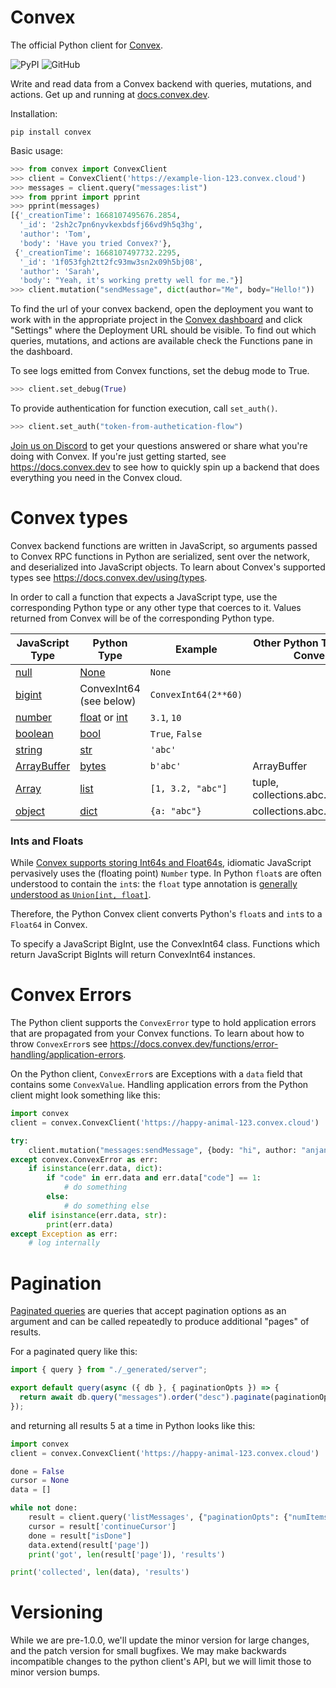 # Convex

The official Python client for [Convex](https://convex.dev/).

![PyPI](https://img.shields.io/pypi/v/convex?label=convex&logo=pypi)
![GitHub](https://img.shields.io/github/license/get-convex/convex-py)

Write and read data from a Convex backend with queries, mutations, and actions.
Get up and running at [docs.convex.dev](https://docs.convex.dev/home).

Installation:

    pip install convex

Basic usage:

```python
>>> from convex import ConvexClient
>>> client = ConvexClient('https://example-lion-123.convex.cloud')
>>> messages = client.query("messages:list")
>>> from pprint import pprint
>>> pprint(messages)
[{'_creationTime': 1668107495676.2854,
  '_id': '2sh2c7pn6nyvkexbdsfj66vd9h5q3hg',
  'author': 'Tom',
  'body': 'Have you tried Convex?'},
 {'_creationTime': 1668107497732.2295,
  '_id': '1f053fgh2tt2fc93mw3sn2x09h5bj08',
  'author': 'Sarah',
  'body': "Yeah, it's working pretty well for me."}]
>>> client.mutation("sendMessage", dict(author="Me", body="Hello!"))
```

To find the url of your convex backend, open the deployment you want to work
with in the appropriate project in the
[Convex dashboard](https://dashboard.convex.dev) and click "Settings" where the
Deployment URL should be visible. To find out which queries, mutations, and
actions are available check the Functions pane in the dashboard.

To see logs emitted from Convex functions, set the debug mode to True.

```python
>>> client.set_debug(True)
```

To provide authentication for function execution, call `set_auth()`.

```python
>>> client.set_auth("token-from-authetication-flow")
```

[Join us on Discord](https://www.convex.dev/community) to get your questions
answered or share what you're doing with Convex. If you're just getting started,
see https://docs.convex.dev to see how to quickly spin up a backend that does
everything you need in the Convex cloud.

# Convex types

Convex backend functions are written in JavaScript, so arguments passed to
Convex RPC functions in Python are serialized, sent over the network, and
deserialized into JavaScript objects. To learn about Convex's supported types
see https://docs.convex.dev/using/types.

In order to call a function that expects a JavaScript type, use the
corresponding Python type or any other type that coerces to it. Values returned
from Convex will be of the corresponding Python type.

| JavaScript Type                                                                                             | Python Type                                                                                                                    | Example              | Other Python Types that Convert |
| ----------------------------------------------------------------------------------------------------------- | ------------------------------------------------------------------------------------------------------------------------------ | -------------------- | ------------------------------- |
| [null](https://developer.mozilla.org/en-US/docs/Web/JavaScript/Data_structures#null_type)                   | [None](https://docs.python.org/3/library/stdtypes.html#the-null-object)                                                        | `None`               |                                 |
| [bigint](https://developer.mozilla.org/en-US/docs/Web/JavaScript/Data_structures#bigint_type)               | ConvexInt64 (see below)                                                                                                        | `ConvexInt64(2**60)` |                                 |
| [number](https://developer.mozilla.org/en-US/docs/Web/JavaScript/Data_structures#number_type)               | [float](https://docs.python.org/3/library/functions.html#float) or [int](https://docs.python.org/3/library/functions.html#int) | `3.1`, `10`          |                                 |
| [boolean](https://developer.mozilla.org/en-US/docs/Web/JavaScript/Data_structures#boolean_type)             | [bool](https://docs.python.org/3/library/functions.html#bool)                                                                  | `True`, `False`      |                                 |
| [string](https://developer.mozilla.org/en-US/docs/Web/JavaScript/Data_structures#string_type)               | [str](https://docs.python.org/3/library/stdtypes.html#str)                                                                     | `'abc'`              |                                 |
| [ArrayBuffer](https://developer.mozilla.org/en-US/docs/Web/JavaScript/Reference/Global_Objects/ArrayBuffer) | [bytes](https://docs.python.org/3/library/stdtypes.html#bytes)                                                                 | `b'abc'`             | ArrayBuffer                     |
| [Array](https://developer.mozilla.org/en-US/docs/Web/JavaScript/Reference/Global_Objects/Array)             | [list](https://docs.python.org/3/library/stdtypes.html#list)                                                                   | `[1, 3.2, "abc"]`    | tuple, collections.abc.Sequence |
| [object](https://developer.mozilla.org/en-US/docs/Web/JavaScript/Data_structures#objects)                   | [dict](https://docs.python.org/3/library/stdtypes.html#dict)                                                                   | `{a: "abc"}`         | collections.abc.Mapping         |

### Ints and Floats

While
[Convex supports storing Int64s and Float64s](https://docs.convex.dev/using/types#convex-types),
idiomatic JavaScript pervasively uses the (floating point) `Number` type. In
Python `float`s are often understood to contain the `int`s: the `float` type
annotation is
[generally understood as `Union[int, float]`](https://peps.python.org/pep-0484/#the-numeric-tower).

Therefore, the Python Convex client converts Python's `float`s and `int`s to a
`Float64` in Convex.

To specify a JavaScript BigInt, use the ConvexInt64 class. Functions which
return JavaScript BigInts will return ConvexInt64 instances.

# Convex Errors

The Python client supports the `ConvexError` type to hold application errors
that are propagated from your Convex functions. To learn about how to throw
`ConvexError`s see
https://docs.convex.dev/functions/error-handling/application-errors.

On the Python client, `ConvexError`s are Exceptions with a `data` field that
contains some `ConvexValue`. Handling application errors from the Python client
might look something like this:

```python
import convex
client = convex.ConvexClient('https://happy-animal-123.convex.cloud')

try:
    client.mutation("messages:sendMessage", {body: "hi", author: "anjan"})
except convex.ConvexError as err:
    if isinstance(err.data, dict):
        if "code" in err.data and err.data["code"] == 1:
            # do something
        else:
            # do something else
    elif isinstance(err.data, str):
        print(err.data)
except Exception as err:
    # log internally
```

# Pagination

[Paginated queries](https://docs.convex.dev/database/pagination) are queries
that accept pagination options as an argument and can be called repeatedly to
produce additional "pages" of results.

For a paginated query like this:

```javascript
import { query } from "./_generated/server";

export default query(async ({ db }, { paginationOpts }) => {
  return await db.query("messages").order("desc").paginate(paginationOpts);
});
```

and returning all results 5 at a time in Python looks like this:

```python
import convex
client = convex.ConvexClient('https://happy-animal-123.convex.cloud')

done = False
cursor = None
data = []

while not done:
    result = client.query('listMessages', {"paginationOpts": {"numItems": 5, "cursor": cursor}})
    cursor = result['continueCursor']
    done = result["isDone"]
    data.extend(result['page'])
    print('got', len(result['page']), 'results')

print('collected', len(data), 'results')
```

# Versioning

While we are pre-1.0.0, we'll update the minor version for large changes, and
the patch version for small bugfixes. We may make backwards incompatible changes
to the python client's API, but we will limit those to minor version bumps.
